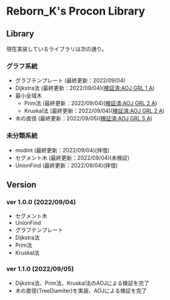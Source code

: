 # Reborn_K's Procon Library

## Library

現在実装しているライブラリは次の通り。

### グラフ系統

 - グラフテンプレート (最終更新：2022/09/04)
 - Dijkstra法 (最終更新：2022/09/04)([検証済:AOJ GRL 1 A](https://onlinejudge.u-aizu.ac.jp/courses/library/5/GRL/1/GRL_1_A))
 - 最小全域木
    - Prim法 (最終更新：2022/09/04)([検証済:AOJ GRL 2 A](https://onlinejudge.u-aizu.ac.jp/courses/library/5/GRL/2/GRL_2_A))
    - Kruskal法 (最終更新：2022/09/04)([検証済:AOJ GRL 2 A](https://onlinejudge.u-aizu.ac.jp/courses/library/5/GRL/2/GRL_2_A))
 - 木の直径 (最終更新：2022/09/05)([検証済:AOJ GRL 5 A](https://onlinejudge.u-aizu.ac.jp/courses/library/5/GRL/all/GRL_5_A))

### 未分類系統

 - modint (最終更新：2022/09/04)(拝借)
 - セグメント木 (最終更新：2022/09/04)(未検証)
 - UnionFind (最終更新：2022/09/04)(拝借)

## Version

### ver 1.0.0 (2022/09/04)
 - セグメント木
 - UnionFind
 - グラフテンプレート
 - Dijkstra法
 - Prim法
 - Kruskal法

### ver 1.1.0 (2022/09/05)
 - Dijkstra法、Prim法、Kruskal法のAOJによる検証を完了
 - 木の直径(TreeDiamiter)を実装、AOJによる検証を完了